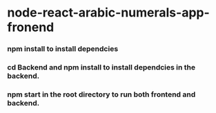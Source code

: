 # node-react-arabic-numerals-app-fronend
### npm install to install dependcies
### cd Backend and npm install to install dependcies in the backend.
### npm start in the root directory to run both frontend and backend. 
